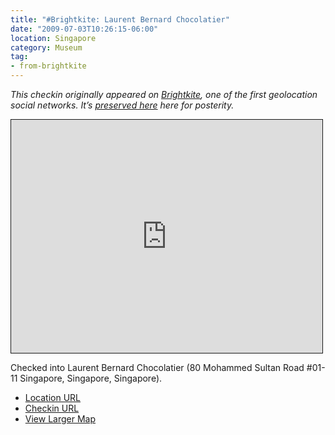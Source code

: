 ```yaml
---
title: "#Brightkite: Laurent Bernard Chocolatier"
date: "2009-07-03T10:26:15-06:00"
location: Singapore
category: Museum
tag:
- from-brightkite
---
```

<p style="font-style:italic">This checkin originally appeared on <a href="https://rubenerd.com/tag/from-brightkite/" title="View all posts imported from Brightkite">Brightkite</a>, one of the first geolocation social networks. It’s <a title="View all posts in the museum" href="https://rubenerd.com/museum/">preserved here</a> here for posterity.</p>

<iframe style="width:498px; height:373px; border:1px solid;" src="http://www.openstreetmap.org/export/embed.html?bbox=103.83983910083771%2C1.290467935063164%2C103.84145110845566%2C1.2924710362322387&amp;layer=mapnik"></iframe>

Checked into Laurent Bernard Chocolatier (80 Mohammed Sultan Road #01-11 Singapore, Singapore, Singapore).

* [Location URL](http://brightkite.com/places/3aceadb867ee11de8799003048c0801e)
* [Checkin URL](http://brightkite.com/objects/3adcf01267ee11de8799003048c0801e)
* [View Larger Map](http://www.openstreetmap.org/#map=19/1.29147/103.84065)

